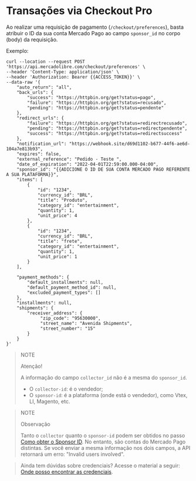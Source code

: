 # Transações via Checkout Pro

Ao realizar uma requisição de pagamento (`/checkout/preferences`), basta atribuir o ID da sua conta Mercado Pago ao campo `sponsor_id` no corpo (body) da requisição.

Exemplo:

```curl
curl --location --request POST 'https://api.mercadolibre.com/checkout/preferences' \
--header 'Content-Type: application/json' \
--header 'Authorization: Bearer {{ACCESS_TOKEN}}' \
--data-raw '{
    "auto_return": "all",
    "back_urls": {
        "success": "https://httpbin.org/get?status=pago",
        "failure": "https://httpbin.org/get?status=recusado",
        "pending": "https://httpbin.org/get?status=pendente"
    },
    "redirect_urls": {
        "failure": "https://httpbin.org/get?status=redirectrecusado",
        "pending": "https://httpbin.org/get?status=redirectpendente",
        "success": "https://httpbin.org/get?status=redirectsuccess"
    },
    "notification_url": "https://webhook.site/d69d1102-b677-44f6-ae6d-104a7e813b93",
    "expires": false,
    "external_reference": "Pedido - Teste ",
    "date_of_expiration": "2022-04-01T22:59:00.000-04:00",
    "sponsor_id": "{{ADICIONE O ID DE SUA CONTA MERCADO PAGO REFERENTE A SUA PLATAFORMA}}",
    "items": [
        {
            "id": "1234",
            "currency_id": "BRL",
            "title": "Produto",
            "category_id": "entertainment",
            "quantity": 1,
            "unit_price": 4
        },
        {
            "id": "1234",
            "currency_id": "BRL",
            "title": "frete",
            "category_id": "entertainment",
            "quantity": 1,
            "unit_price": 1
        }
    ],
  
    "payment_methods": {
        "default_installments": null,
        "default_payment_method_id": null,
        "excluded_payment_types": []
    },
    "installments": null,
    "shipments": {
        "receiver_address": {
	         "zip_code": "95630000",
	         "street_name": "Avenida Shipments",
	         "street_number": "15"
        }
    }
}'
```

> NOTE
>
> Atenção!
>
> A informação do campo `collector_id` não é a mesma do `sponsor_id`.
> * O `collector-id`: é o vendedor;
> * O `sponsor-id`: é a plataforma (onde está o vendedor), como Vtex, LI, Magento, etc.

> NOTE
>
> Observação
>
> Tanto o `collector` quanto o `sponsor-id` podem ser obtidos no passo [Como obter o Sponsor ID](/developers/pt/guides/integration-guide-for-partners/how-to-get-sponsor-id). No entanto, são contas do Mercado Pago distintas.
Se você enviar a mesma informação nos dois campos, a API retornará um erro: "Invalid users involved".

> Ainda tem dúvidas sobre credenciais? Acesse o material a seguir: [Onde posso encontrar as credenciais](https://www.mercadopago.com.br/developers/pt/support/20214).